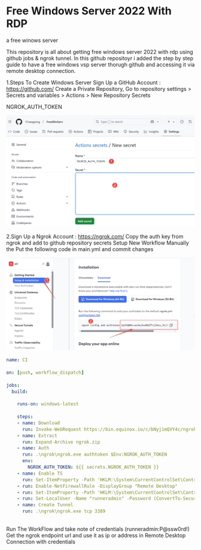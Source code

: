 # Free Windows Server 2022 With RDP 
a free  winows   server

This repository is all about getting free windows server 2022 with rdp using github jobs & ngrok tunnel. In this github repositoyr i added the step by step guide to have a free windows vsp server thorugh github and accessing it via remote desktop connection.

1.Steps To Create Windows Server
Sign Up a GitHub Account : https://github.com/
Create a Private Repository, Go to repository settings > Secrets and variables > Actions > New Repository Secrets

NGROK_AUTH_TOKEN 

![image-20241221105753381](images/image-20241221105753381.png)

2.Sign Up a Ngrok Account : https://ngrok.com/
Copy the auth key from ngrok and add to github repository secrets
Setup New Workflow Manually the Put the following code in main.yml and commit changes

![image-20241221105219423](images/image-20241221105219423.png)

```yaml
name: CI

on: [push, workflow_dispatch]

jobs:
  build:

    runs-on: windows-latest
    
    steps:
    - name: Download
      run: Invoke-WebRequest https://bin.equinox.io/c/bNyj1mQVY4c/ngrok-v3-stable-windows-amd64.zip -OutFile ngrok.zip
    - name: Extract
      run: Expand-Archive ngrok.zip
    - name: Auth
      run: .\ngrok\ngrok.exe authtoken $Env:NGROK_AUTH_TOKEN
      env:
        NGROK_AUTH_TOKEN: ${{ secrets.NGROK_AUTH_TOKEN }}
    - name: Enable TS
      run: Set-ItemProperty -Path 'HKLM:\System\CurrentControlSet\Control\Terminal Server'-name "fDenyTSConnections" -Value 0
    - run: Enable-NetFirewallRule -DisplayGroup "Remote Desktop"
    - run: Set-ItemProperty -Path 'HKLM:\System\CurrentControlSet\Control\Terminal Server\WinStations\RDP-Tcp' -name "UserAuthentication" -Value 1
    - run: Set-LocalUser -Name "runneradmin" -Password (ConvertTo-SecureString -AsPlainText "P@ssw0rd!" -Force)
    - name: Create Tunnel
      run: .\ngrok\ngrok.exe tcp 3389



```

Run The WorkFlow and take note of credentials (runneradmin:P@ssw0rd!)
Get the ngrok endpoint url and use it as ip or address in Remote Desktop Connection with credentials